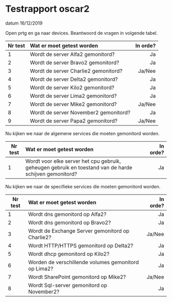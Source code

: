 # Testrapport oscar2
datum 16/12/2019

Open prtg en ga naar devices. Beantwoord de vragen in volgende tabel.

| Nr test       | Wat er moet getest worden   | In orde?  |
| ------------- |:-------------| -----:|
| 1 | Wordt de server Alfa2 gemonitord? | Ja |
| 2 | Wordt de server Bravo2 gemonitord? | Ja |
| 3 | Wordt de server Charlie2 gemonitord? | Ja/Nee |
| 4 | Wordt de server Delta2 gemonitord? | Ja |
| 5 | Wordt de server Kilo2 gemonitord? | Ja |
| 6 | Wordt de server Lima2 gemonitord? | Ja |
| 7 | Wordt de server Mike2 gemonitord? | Ja/Nee |
| 8 | Wordt de server November2 gemonitord? | Ja |
| 9 | Wordt de server Papa2 gemonitord? | Ja/Nee |

Nu kijken we naar de algemene services die moeten gemonitord worden.

| Nr test       | Wat er moet getest worden   | In orde?  |
| ------------- |:-------------| -----:|
| 1 | Wordt voor elke server het cpu gebruik, geheugen gebruik en toestand van de harde schijven gemonitord? | Ja |


Nu kijken we naar de specifieke services die moeten gemonitord worden.

| Nr test       | Wat er moet getest worden   | In orde?  |
| ------------- |:-------------| -----:|
| 1 | Wordt dns gemonitord op Alfa2? | Ja |
| 2 | Wordt dns gemonitord op Bravo2? | Ja |
| 3 | Wordt de Exchange Server gemonitord op Charlie2? | Ja/Nee |
| 4 | Wordt HTTP/HTTPS gemonitord op Delta2? | Ja |
| 5 | Wordt dhcp gemonitord op Kilo2? | Ja |
| 6 | Worden de verschillende volumes gemonitord op Lima2? | Ja |
| 7 | Wordt SharePoint gemonitord op Mike2? | Ja/Nee |
| 8 | Wordt Sql-server gemonitord op November2? | Ja |


